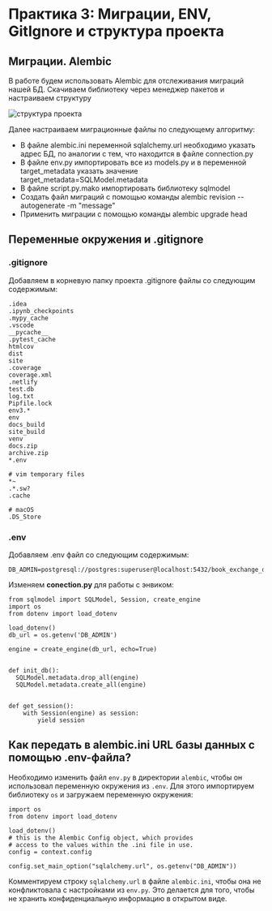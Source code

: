 # Практика 3: Миграции, ENV, GitIgnore и структура проекта

## Миграции. Alembic

В работе будем использовать Alembic для отслеживания миграций нашей БД. Скачиваем библиотеку через менеджер пакетов и настраиваем структуру

![структура проекта](https://i.postimg.cc/4x31DSt0/2025-09-11-18-33-55.png)

Далее настраиваем миграционные файлы по следующему алгоритму:

* В файле alembic.ini переменной sqlalchemy.url необходимо указать адрес БД, по аналогии с тем, что находится в файле connection.py
* В файле env.py импортировать все из models.py и в переменной target_metadata указать значение target_metadata=SQLModel.metadata
* В файле script.py.mako импортировать библиотеку sqlmodel
* Создать файл миграций с помощью команды alembic revision --autogenerate -m "message"
* Применить миграции с помощью команды alembic upgrade head

## Переменные окружения и .gitignore

### .gitignore

Добавляем в корневую папку проекта .gitignore файлы со следующим содержимым:

```
.idea
.ipynb_checkpoints
.mypy_cache
.vscode
__pycache__
.pytest_cache
htmlcov
dist
site
.coverage
coverage.xml
.netlify
test.db
log.txt
Pipfile.lock
env3.*
env
docs_build
site_build
venv
docs.zip
archive.zip
*.env

# vim temporary files
*~
.*.sw?
.cache

# macOS
.DS_Store
```

### .env

Добавляем .env файл со следующим содержимым:

```
DB_ADMIN=postgresql://postgres:superuser@localhost:5432/book_exchange_db
```

Изменяем **conection.py** для работы с энвиком:

```
from sqlmodel import SQLModel, Session, create_engine
import os
from dotenv import load_dotenv

load_dotenv()
db_url = os.getenv('DB_ADMIN')

engine = create_engine(db_url, echo=True)


def init_db():
  SQLModel.metadata.drop_all(engine)
  SQLModel.metadata.create_all(engine)


def get_session():
    with Session(engine) as session:
        yield session
```

## Как передать в alembic.ini URL базы данных с помощью .env-файла?

Необходимо изменить файл `env.py` в директории `alembic`, чтобы он использовал переменную окружения из `.env`. Для этого импортируем библиотеку `os` и загружаем переменную окружения:

```
import os
from dotenv import load_dotenv

load_dotenv()
# this is the Alembic Config object, which provides
# access to the values within the .ini file in use.
config = context.config

config.set_main_option("sqlalchemy.url", os.getenv("DB_ADMIN"))
```

Комментируем строку `sqlalchemy.url` в файле `alembic.ini`, чтобы она не конфликтовала с настройками из `env.py`. Это делается для того, чтобы не хранить конфиденциальную информацию в открытом виде.